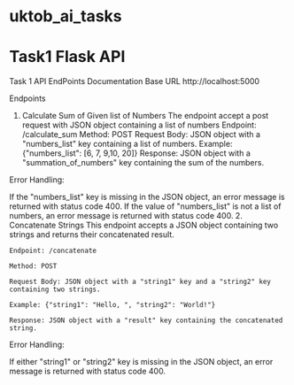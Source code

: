 # uktob_ai_tasks
# Task1 Flask API
Task 1
API EndPoints Documentation
Base URL
http://localhost:5000

Endpoints
1. Calculate Sum of Given list of Numbers
The endpoint accept a post request with JSON object containing a list of numbers
    Endpoint: /calculate_sum
    Method: POST
    Request Body: JSON object with a "numbers_list" key containing a list of numbers.
    Example: {"numbers_list": [6, 7, 9,10, 20]}
    Response: JSON object with a "summation_of_numbers" key containing the sum of the numbers.
 
Error Handling:

If the "numbers_list" key is missing in the JSON object, an error message is returned with status code 400.
If the value of "numbers_list" is not a list of numbers, an error message is returned with status code 400.
2. Concatenate Strings
This endpoint accepts a JSON object containing two strings and returns their concatenated result.

    Endpoint: /concatenate

    Method: POST

    Request Body: JSON object with a "string1" key and a "string2" key containing two strings.

    Example: {"string1": "Hello, ", "string2": "World!"}

    Response: JSON object with a "result" key containing the concatenated string.
  
Error Handling:

If either "string1" or "string2" key is missing in the JSON object, an error message is returned with status code 400.
